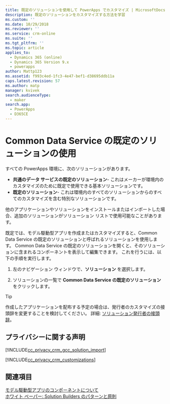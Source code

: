 ```yaml
---
title: 既定のソリューションを使用して PowerApps でカスタマイズ | MicrosoftDocs
description: 既定のソリューションをカスタマイズする方法を学習
ms.custom: ''
ms.date: 10/29/2018
ms.reviewer: ''
ms.service: crm-online
ms.suite: ''
ms.tgt_pltfrm: ''
ms.topic: article
applies_to:
  - Dynamics 365 (online)
  - Dynamics 365 Version 9.x
  - powerapps
author: Mattp123
ms.assetid: f993c4ed-1fc3-4e47-bef1-d38695ddb11a
caps.latest.revision: 57
ms.author: matp
manager: kvivek
search.audienceType:
  - maker
search.app:
  - PowerApps
  - D365CE
---
```


# <a name="use-the-common-data-services-default-solution"></a>Common Data Service の既定のソリューションの使用  
  
 すべての PowerApps 環境に、次のソリューションがあります。
-   **共通のデータ サービスの既定のソリューション**- これはメーカーが環境内のカスタマイズのために既定で使用できる基本ソリューションです。
-   **既定のソリューション**- これは環境内のすべてのソリューションからのすべてのカスタマイズを含む特別なソリューションです。 
<!-- **Base Custom Controls Core** - This solution includes a core set of controls. Controls are used in user interface elements, such as fields, lists, and views. -->

他のアプリケーションやソリューションをインストールまたはインポートした場合、追加のソリューションがソリューション リストで使用可能なことがあります。 

既定では、モデル駆動型アプリを作成またはカスタマイズすると、Common Data Service の既定のソリューションと呼ばれるソリューションを使用します。 Common Data Service の既定のソリューションを開くと、そのソリューションに含まれるコンポーネントを表示して編集できます。 これを行うには、以下の手順を実行します。
 
1.  左のナビゲーション ウィンドウで、**ソリューション** を選択します。

2.  ソリューションの一覧で **Common Data Service の既定のソリューション** をクリックします。
  
> [!TIP]
>  作成したアプリケーションを配布する予定の場合は、発行者のカスタマイズの接頭辞を変更することを検討してください。 詳細: [ソリューション発行者の接頭辞](change-solution-publisher-prefix.md)。  
  
<a name="BKMK_PrivacyNotice"></a>   

## <a name="privacy-notices"></a>プライバシーに関する声明  
 [!INCLUDE[cc_privacy_crm_gcc_solution_import](../../includes/cc-privacy-crm-gcc-solution-import.md)]  
  
 [!INCLUDE[cc_privacy_crm_customizations](../../includes/cc-privacy-crm-customizations.md)]  
  
## <a name="see-also"></a>関連項目  
[モデル駆動型アプリのコンポーネントについて](../model-driven-apps/model-driven-app-components.md)
 <br/>
 [ホワイト ペーパー: Solution Builders のパターンと原則](http://go.microsoft.com/fwlink/p/?LinkID=533946)

